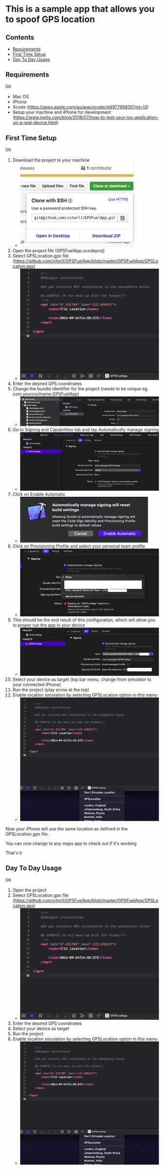 # This is a sample app that allows you to spoof GPS location

## <a name="contents"></a>Contents

- [Requirements](#requirements)
- [First Time Setup](#first_time_setup)
- [Day To Day Usage](#day_to_day_usage)

## <a name="requirements"></a>Requirements
<sup>[top](#contents)</sup>

- Mac OS
- iPhone
- Xcode (https://apps.apple.com/au/app/xcode/id497799835?mt=12)
- Setup your machine and iPhone for development (https://www.twilio.com/blog/2018/07/how-to-test-your-ios-application-on-a-real-device.html)

## <a name="first_time_setup"></a>First Time Setup
<sup>[top](#contents)</sup>

1. Download the project to your machine
	- ![download_project](GPSFuelApp/ReadMe_Images/download_project.png)
2. Open the project file (GPSFuelApp.xcodeproj)
3. Select GPSLocation.gpx file (https://github.com/vitorll/GPSFuelApp/blob/master/GPSFuelApp/GPSLocation.gpx)	
	- ![location_file_image](GPSFuelApp/ReadMe_Images/location_file_image.png)
4. Enter the desired GPS coordinates
5. Change the bundle identifier for the project (needs to be unique eg. com.yourcoolname.GPSFuelApp)
	- ![bundle_identifier](GPSFuelApp/ReadMe_Images/bundle_identifier.png)
6. Go to Signing and Capabilities tab and tap Automatically manage signing
	- ![sign_in_capabilities_1](GPSFuelApp/ReadMe_Images/sign_in_capabilities_1.png)
7. Click on Enable Automatic
	- ![sign_in_capabilities_2](GPSFuelApp/ReadMe_Images/sign_in_capabilities_2.png)
8. Click on Provisioning Profile and select your personal team profile
	- ![sign_in_capabilities_3](GPSFuelApp/ReadMe_Images/sign_in_capabilities_3.png)
9. This should be the end result of this configuration, which will allow you to proper run the app in your device
	- ![sign_in_capabilities_4](GPSFuelApp/ReadMe_Images/sign_in_capabilities_4.png)
10. Select your device as target (top bar menu, change from simulator to your connected iPhone)
11. Run the project (play arrow at the top)
12. Enable location simulation by selecting GPSLocation option in this menu
	- ![location_feature_image](GPSFuelApp/ReadMe_Images/location_feature_image.png)

Now your iPhone will use the same location as defined in the GPSLocation.gpx file. 

You can now change to any maps app to check out if it's working

That's it

## <a name="day_to_day_usage"></a>Day To Day Usage
<sup>[top](#contents)</sup>

1. Open the project
2. Select GPSLocation.gpx file (https://github.com/vitorll/GPSFuelApp/blob/master/GPSFuelApp/GPSLocation.gpx)	
	- ![location_file_image](GPSFuelApp/ReadMe_Images/location_file_image.png)
3. Enter the desired GPS coordinates
4. Select your device as target
5. Run the project
6. Enable location simulation by selecting GPSLocation option in this menu
	- ![location_feature_image](GPSFuelApp/ReadMe_Images/location_feature_image.png)
